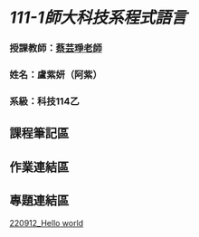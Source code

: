 # *111-1師大科技系程式語言*
### 授課教師：[蔡芸琤老師](https://github.com/pecu)
### 姓名：盧紫妍（阿紫）
### 系級：科技114乙
## 課程筆記區
## 作業連結區
## 專題連結區
[220912_Hello world](http://localhost:8888/notebooks/Documents/GitHub/PL/Untitled.ipynb?kernel_name=python3)
